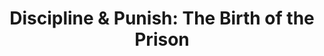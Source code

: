 ---
authors: Michel Foucault
title: 'Discipline & Punish: The Birth of the Prison'
layout: book
link: false
---